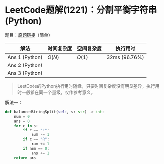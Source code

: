 # LeetCode题解(1221)：分割平衡字符串(Python)

题目：[原题链接](https://leetcode-cn.com/problems/split-a-string-in-balanced-strings/)（简单）

| 解法           | 时间复杂度 | 空间复杂度 | 执行用时      |
| -------------- | ---------- | ---------- | ------------- |
| Ans 1 (Python) | $O(N)$     | $O(1)$     | 32ms (96.76%) |
| Ans 2 (Python) |            |            |               |
| Ans 3 (Python) |            |            |               |

>  LeetCode的Python执行用时随缘，只要时间复杂度没有明显差异，执行用时一般都在同一个量级，仅作参考意义。

解法一：

```python
def balancedStringSplit(self, s: str) -> int:
    num = 0
    ans = 0
    for c in s:
        if c == "L":
            num -= 1
        if c == "R":
            num += 1
        if num == 0:
            ans += 1
    return ans
```
